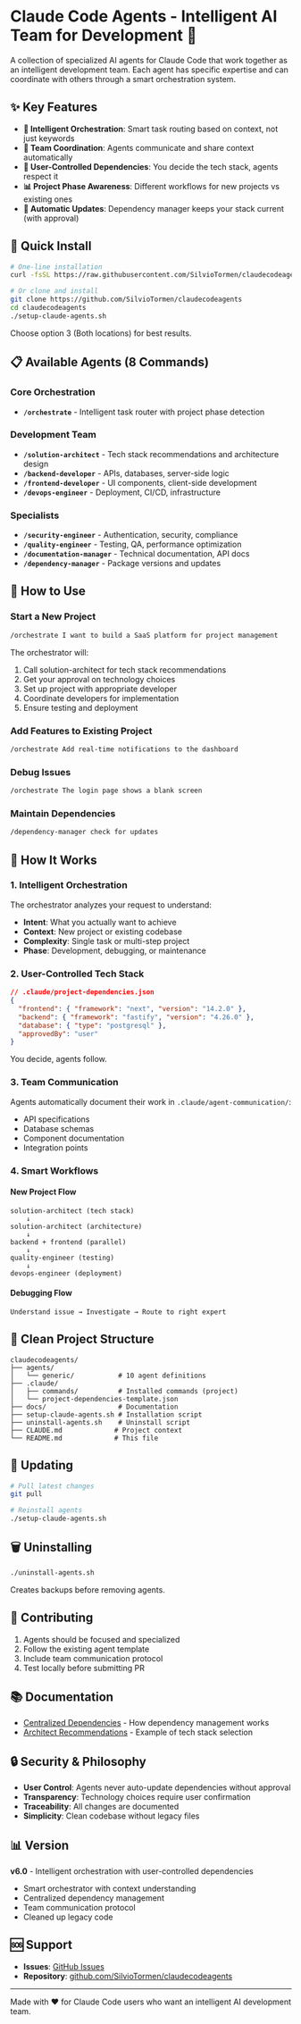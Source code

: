 # Claude Code Agents - Intelligent AI Team for Development 🤖

A collection of specialized AI agents for Claude Code that work together as an intelligent development team. Each agent has specific expertise and can coordinate with others through a smart orchestration system.

## ✨ Key Features

- **🧠 Intelligent Orchestration**: Smart task routing based on context, not just keywords
- **👥 Team Coordination**: Agents communicate and share context automatically
- **🎯 User-Controlled Dependencies**: You decide the tech stack, agents respect it
- **📊 Project Phase Awareness**: Different workflows for new projects vs existing ones
- **🔄 Automatic Updates**: Dependency manager keeps your stack current (with approval)

## 🚀 Quick Install

```bash
# One-line installation
curl -fsSL https://raw.githubusercontent.com/SilvioTormen/claudecodeagents/main/setup-claude-agents.sh | bash

# Or clone and install
git clone https://github.com/SilvioTormen/claudecodeagents
cd claudecodeagents
./setup-claude-agents.sh
```

Choose option 3 (Both locations) for best results.

## 📋 Available Agents (8 Commands)

### Core Orchestration
- **`/orchestrate`** - Intelligent task router with project phase detection

### Development Team  
- **`/solution-architect`** - Tech stack recommendations and architecture design
- **`/backend-developer`** - APIs, databases, server-side logic
- **`/frontend-developer`** - UI components, client-side development
- **`/devops-engineer`** - Deployment, CI/CD, infrastructure

### Specialists
- **`/security-engineer`** - Authentication, security, compliance
- **`/quality-engineer`** - Testing, QA, performance optimization
- **`/documentation-manager`** - Technical documentation, API docs
- **`/dependency-manager`** - Package versions and updates

## 🎯 How to Use

### Start a New Project
```bash
/orchestrate I want to build a SaaS platform for project management
```
The orchestrator will:
1. Call solution-architect for tech stack recommendations
2. Get your approval on technology choices
3. Set up project with appropriate developer
4. Coordinate developers for implementation
5. Ensure testing and deployment

### Add Features to Existing Project
```bash
/orchestrate Add real-time notifications to the dashboard
```

### Debug Issues
```bash
/orchestrate The login page shows a blank screen
```

### Maintain Dependencies
```bash
/dependency-manager check for updates
```

## 🔧 How It Works

### 1. Intelligent Orchestration
The orchestrator analyzes your request to understand:
- **Intent**: What you actually want to achieve
- **Context**: New project or existing codebase
- **Complexity**: Single task or multi-step project
- **Phase**: Development, debugging, or maintenance

### 2. User-Controlled Tech Stack
```json
// .claude/project-dependencies.json
{
  "frontend": { "framework": "next", "version": "14.2.0" },
  "backend": { "framework": "fastify", "version": "4.26.0" },
  "database": { "type": "postgresql" },
  "approvedBy": "user"
}
```
You decide, agents follow.

### 3. Team Communication
Agents automatically document their work in `.claude/agent-communication/`:
- API specifications
- Database schemas  
- Component documentation
- Integration points

### 4. Smart Workflows

#### New Project Flow
```
solution-architect (tech stack)
    ↓
solution-architect (architecture)
    ↓
backend + frontend (parallel)
    ↓
quality-engineer (testing)
    ↓
devops-engineer (deployment)
```

#### Debugging Flow
```
Understand issue → Investigate → Route to right expert
```

## 📁 Clean Project Structure

```
claudecodeagents/
├── agents/
│   └── generic/           # 10 agent definitions
├── .claude/
│   ├── commands/          # Installed commands (project)
│   └── project-dependencies-template.json
├── docs/                  # Documentation
├── setup-claude-agents.sh # Installation script
├── uninstall-agents.sh    # Uninstall script
├── CLAUDE.md             # Project context
└── README.md             # This file
```

## 🔄 Updating

```bash
# Pull latest changes
git pull

# Reinstall agents
./setup-claude-agents.sh
```

## 🗑️ Uninstalling

```bash
./uninstall-agents.sh
```

Creates backups before removing agents.

## 🤝 Contributing

1. Agents should be focused and specialized
2. Follow the existing agent template
3. Include team communication protocol
4. Test locally before submitting PR

## 📚 Documentation

- [Centralized Dependencies](docs/centralized-dependencies.md) - How dependency management works
- [Architect Recommendations](docs/architect-recommendations-example.md) - Example of tech stack selection

## 🔒 Security & Philosophy

- **User Control**: Agents never auto-update dependencies without approval
- **Transparency**: Technology choices require user confirmation
- **Traceability**: All changes are documented
- **Simplicity**: Clean codebase without legacy files

## 📊 Version

**v6.0** - Intelligent orchestration with user-controlled dependencies
- Smart orchestrator with context understanding
- Centralized dependency management
- Team communication protocol
- Cleaned up legacy code

## 🆘 Support

- **Issues**: [GitHub Issues](https://github.com/SilvioTormen/claudecodeagents/issues)
- **Repository**: [github.com/SilvioTormen/claudecodeagents](https://github.com/SilvioTormen/claudecodeagents)

---

Made with ❤️ for Claude Code users who want an intelligent AI development team.